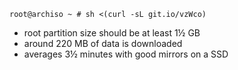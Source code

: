 ```
root@archiso ~ # sh <(curl -sL git.io/vzWco)
```
* root partition size should be at least 1½ GB
* around 220 MB of data is downloaded
* averages 3½ minutes with good mirrors on a SSD
